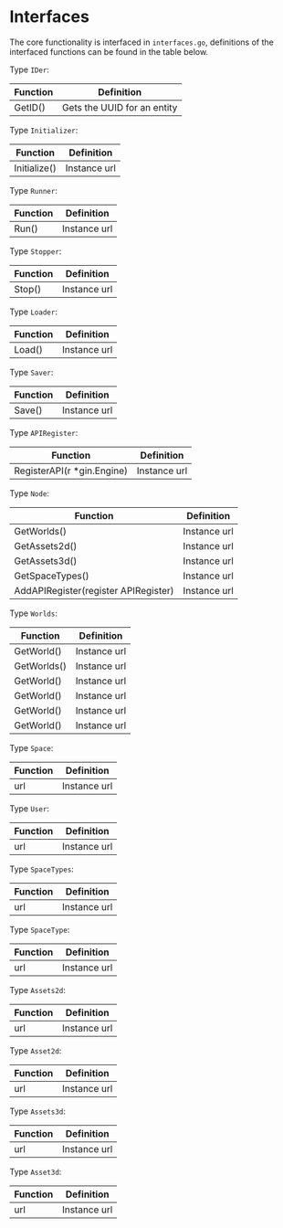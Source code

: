 # Interfaces
The core functionality is interfaced in `interfaces.go`, definitions of the interfaced functions can be found in the table below.

Type `IDer`:

| Function | Definition                   |
|----------|------------------------------|
| GetID()  | Gets the UUID for an entity  |

Type `Initializer`:

| Function     | Definition   |
|--------------|--------------|
| Initialize() | Instance url |

Type `Runner`:

| Function | Definition   |
|----------|--------------|
| Run()    | Instance url |

Type `Stopper`:

| Function | Definition   |
|----------|--------------|
| Stop()   | Instance url |

Type `Loader`:

| Function | Definition   |
|----------|--------------|
| Load()   | Instance url |

Type `Saver`:

| Function | Definition   |
|----------|--------------|
| Save()   | Instance url |

Type `APIRegister`:

| Function                    | Definition   |
|-----------------------------|--------------|
| RegisterAPI(r *gin.Engine)  | Instance url |

Type `Node`:

| Function                             | Definition   |
|--------------------------------------|--------------|
| GetWorlds()                          | Instance url |
| GetAssets2d()                        | Instance url |
| GetAssets3d()                        | Instance url |
| GetSpaceTypes()                      | Instance url |
| AddAPIRegister(register APIRegister) | Instance url |

Type `Worlds`:

| Function    | Definition   |
|-------------|--------------|
| GetWorld()  | Instance url |
| GetWorlds() | Instance url |
| GetWorld()  | Instance url |
| GetWorld()  | Instance url |
| GetWorld()  | Instance url |
| GetWorld()  | Instance url |

Type `Space`:

| Function | Definition   |
|----------|--------------|
| url      | Instance url |

Type `User`:

| Function | Definition   |
|----------|--------------|
| url      | Instance url |

Type `SpaceTypes`:

| Function | Definition   |
|----------|--------------|
| url      | Instance url |

Type `SpaceType`:

| Function | Definition   |
|----------|--------------|
| url      | Instance url |

Type `Assets2d`:

| Function | Definition   |
|----------|--------------|
| url      | Instance url |

Type `Asset2d`:

| Function | Definition   |
|----------|--------------|
| url      | Instance url |

Type `Assets3d`:

| Function | Definition   |
|----------|--------------|
| url      | Instance url |

Type `Asset3d`:

| Function | Definition   |
|----------|--------------|
| url      | Instance url |